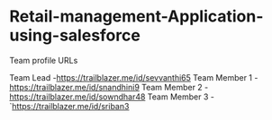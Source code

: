 # Retail-management-Application-using-salesforce

Team profile URLs

Team Lead -https://trailblazer.me/id/sevvanthi65
Team Member 1 -https://trailblazer.me/id/snandhini9
Team Member 2 -https://trailblazer.me/id/sowndhar48
Team Member 3 -`https://trailblazer.me/id/sriban3
